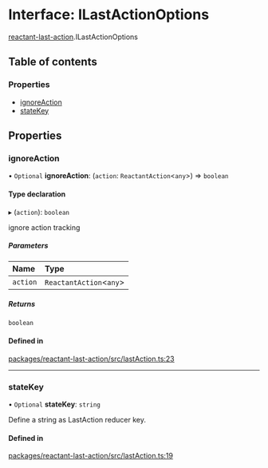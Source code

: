 # Interface: ILastActionOptions

[reactant-last-action](../modules/reactant_last_action.md).ILastActionOptions

## Table of contents

### Properties

- [ignoreAction](reactant_last_action.ILastActionOptions.md#ignoreaction)
- [stateKey](reactant_last_action.ILastActionOptions.md#statekey)

## Properties

### ignoreAction

• `Optional` **ignoreAction**: (`action`: `ReactantAction`<`any`\>) => `boolean`

#### Type declaration

▸ (`action`): `boolean`

ignore action tracking

##### Parameters

| Name | Type |
| :------ | :------ |
| `action` | `ReactantAction`<`any`\> |

##### Returns

`boolean`

#### Defined in

[packages/reactant-last-action/src/lastAction.ts:23](https://github.com/unadlib/reactant/blob/46d47605/packages/reactant-last-action/src/lastAction.ts#L23)

___

### stateKey

• `Optional` **stateKey**: `string`

Define a string as LastAction reducer key.

#### Defined in

[packages/reactant-last-action/src/lastAction.ts:19](https://github.com/unadlib/reactant/blob/46d47605/packages/reactant-last-action/src/lastAction.ts#L19)
